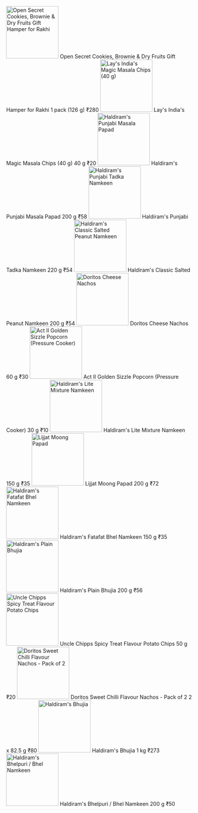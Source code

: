 <img src="https://cdn.grofers.com/cdn-cgi/image/f=auto,fit=scale-down,q=50,metadata=none,w=180/app/images/products/sliding_image/496308a.jpg?ts=1690814890" alt="Open Secret Cookies, Brownie &amp; Dry Fruits Gift Hamper for Rakhi" width="140" height="140" loading="lazy" style="border-radius: 0px; object-fit: fill; cursor: default;">
Open Secret Cookies, Brownie & Dry Fruits Gift Hamper for Rakhi
1 pack (126 g)
₹280

<img src="https://cdn.grofers.com/cdn-cgi/image/f=auto,fit=scale-down,q=50,metadata=none,w=180/app/images/products/sliding_image/240092a.jpg?ts=1687324818" alt="Lay's India's Magic Masala Chips (40 g)" width="140" height="140" loading="lazy" style="border-radius: 0px; object-fit: fill; cursor: default;">
Lay's India's Magic Masala Chips (40 g)
40 g
₹20

<img src="https://cdn.grofers.com/cdn-cgi/image/f=auto,fit=scale-down,q=50,metadata=none,w=180/app/images/products/sliding_image/25678a.jpg?ts=1688625394" alt="Haldiram's Punjabi Masala Papad" width="140" height="140" loading="lazy" style="border-radius: 0px; object-fit: fill; cursor: default;">
Haldiram's Punjabi Masala Papad
200 g
₹58

<img src="https://cdn.grofers.com/cdn-cgi/image/f=auto,fit=scale-down,q=50,metadata=none,w=180/app/images/products/sliding_image/608a.jpg?ts=1689327547" alt="Haldiram's Punjabi Tadka Namkeen" width="140" height="140" loading="lazy" style="border-radius: 0px; object-fit: fill; cursor: default;">
Haldiram's Punjabi Tadka Namkeen
220 g
₹54

<img src="https://cdn.grofers.com/cdn-cgi/image/f=auto,fit=scale-down,q=50,metadata=none,w=180/app/images/products/sliding_image/605a.jpg?ts=1689327547" alt="Haldiram's Classic Salted Peanut Namkeen" width="140" height="140" loading="lazy" style="border-radius: 0px; object-fit: fill; cursor: default;">
Haldiram's Classic Salted Peanut Namkeen
200 g
₹54

<img src="https://cdn.grofers.com/cdn-cgi/image/f=auto,fit=scale-down,q=50,metadata=none,w=180/app/images/products/sliding_image/432818a.jpg?ts=1688444559" alt="Doritos Cheese Nachos" width="140" height="140" loading="lazy" style="border-radius: 0px; object-fit: fill; cursor: default;">
Doritos Cheese Nachos
60 g
₹30

<img src="https://cdn.grofers.com/cdn-cgi/image/f=auto,fit=scale-down,q=50,metadata=none,w=180/app/images/products/sliding_image/54056a.jpg?ts=1687525097" alt="Act II Golden Sizzle Popcorn (Pressure Cooker)" width="140" height="140" loading="lazy" style="border-radius: 0px; object-fit: fill; cursor: default;">
Act II Golden Sizzle Popcorn (Pressure Cooker)
30 g
₹10

<img src="https://cdn.grofers.com/cdn-cgi/image/f=auto,fit=scale-down,q=50,metadata=none,w=180/app/images/products/sliding_image/19251a.jpg?ts=1687948393" alt="Haldiram's Lite Mixture Namkeen" width="140" height="140" loading="lazy" style="border-radius: 0px; object-fit: fill; cursor: default;">
Haldiram's Lite Mixture Namkeen
150 g
₹35

<img src="https://cdn.grofers.com/cdn-cgi/image/f=auto,fit=scale-down,q=50,metadata=none,w=180/app/images/products/sliding_image/15558a.jpg?ts=1690814371" alt="Lijjat Moong Papad" width="140" height="140" loading="lazy" style="border-radius: 0px; object-fit: fill; cursor: default;">
Lijjat Moong Papad
200 g
₹72

<img src="https://cdn.grofers.com/cdn-cgi/image/f=auto,fit=scale-down,q=50,metadata=none,w=180/app/images/products/sliding_image/11142a.jpg?ts=1688472268" alt="Haldiram's Fatafat Bhel Namkeen" width="140" height="140" loading="lazy" style="border-radius: 0px; object-fit: fill; cursor: default;">
Haldiram's Fatafat Bhel Namkeen
150 g
₹35

<img src="https://cdn.grofers.com/cdn-cgi/image/f=auto,fit=scale-down,q=50,metadata=none,w=180/app/images/products/sliding_image/623a.jpg?ts=1689327547" alt="Haldiram's Plain Bhujia" width="140" height="140" loading="lazy" style="border-radius: 0px; object-fit: fill; cursor: default;">
Haldiram's Plain Bhujia
200 g
₹56

<img src="https://cdn.grofers.com/cdn-cgi/image/f=auto,fit=scale-down,q=50,metadata=none,w=180/app/images/products/sliding_image/11150a.jpg?ts=1688463551" alt="Uncle Chipps Spicy Treat Flavour Potato Chips" width="140" height="140" loading="lazy" style="border-radius: 0px; object-fit: fill; cursor: default;">
Uncle Chipps Spicy Treat Flavour Potato Chips
50 g
₹20

<img src="https://cdn.grofers.com/cdn-cgi/image/f=auto,fit=scale-down,q=50,metadata=none,w=180/app/images/products/sliding_image/381269a.jpg?ts=1668156784" alt="Doritos Sweet Chilli Flavour Nachos - Pack of 2" width="140" height="140" loading="lazy" style="border-radius: 0px; object-fit: fill; cursor: default;">
Doritos Sweet Chilli Flavour Nachos - Pack of 2
2 x 82.5 g
₹80

<img src="https://cdn.grofers.com/cdn-cgi/image/f=auto,fit=scale-down,q=50,metadata=none,w=180/app/images/products/sliding_image/19293a.jpg?ts=1687262752" alt="Haldiram's Bhujia" width="140" height="140" loading="lazy" style="border-radius: 0px; object-fit: fill; cursor: default;">
Haldiram's Bhujia
1 kg
₹273

<img src="https://cdn.grofers.com/cdn-cgi/image/f=auto,fit=scale-down,q=50,metadata=none,w=180/app/images/products/sliding_image/19274a.jpg?ts=1688625383" alt="Haldiram's Bhelpuri / Bhel Namkeen" width="140" height="140" loading="lazy" style="border-radius: 0px; object-fit: fill; cursor: default;">
Haldiram's Bhelpuri / Bhel Namkeen
200 g
₹50
